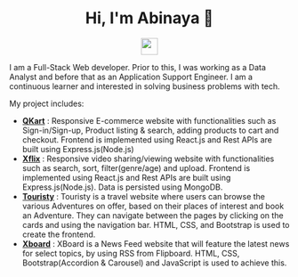 <h1 align="center">Hi, I'm Abinaya 👋</h1>
<p align='center'>
<a href="https://www.linkedin.com/in/abinaya-t/"><img height="30" src="https://github.com/WaylonWalker/WaylonWalker/blob/main/icon/linkedin.png?raw=true"></a>
</p>

I am a Full-Stack Web developer. Prior to this, I was working as a Data Analyst and before that as an Application Support Engineer. I am a continuous learner and interested in solving business problems with tech. 

My project includes:

- [**QKart**](https://gitlab.com/Abinaya-T/qkart-backend) : Responsive E-commerce website with functionalities such as Sign-in/Sign-up, Product listing & search, adding products to cart and checkout. Frontend is implemented using React.js and Rest APIs are built using Express.js(Node.js)
- [**Xflix**](https://gitlab.com/Abinaya-T/xflix-videosharing) : Responsive video sharing/viewing website with functionalities such as search, sort, filter(genre/age) and upload. Frontend is implemented using React.js and Rest APIs are built using Express.js(Node.js). Data is persisted using MongoDB.
- [**Touristy**](https://gitlab.com/Abinaya-T/qtrip_dynamic) : Touristy is a travel website where users can browse the various Adventures on offer, based on their places of interest and book an Adventure. They can navigate between the pages by clicking on the cards and using the navigation bar. HTML, CSS, and Bootstrap is used to create the frontend.
- [**Xboard**](https://gitlab.com/Abinaya-T/xboard_newsaggregator) : XBoard is a  News Feed website that will feature the latest news for select topics, by using RSS from Flipboard. HTML, CSS, Bootstrap(Accordion & Carousel) and JavaScript is used to achieve this.



<!--


- 🔭 I’m currently working on ...
- 🌱 I’m currently learning ...
- 👯 I’m looking to collaborate on ...
- 🤔 I’m looking for help with ...
- 💬 Ask me about ...
- 📫 How to reach me: ...
- 😄 Pronouns: ...
- ⚡ Fun fact: ...
-->

